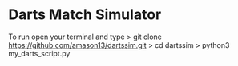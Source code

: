 # Darts Match Simulator

To run open your terminal and type 
\> git clone https://github.com/amason13/dartssim.git
\> cd dartssim
\> python3 my_darts_script.py
